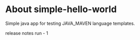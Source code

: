 # About simple-hello-world

Simple java app for testing JAVA_MAVEN language templates.

release notes
run - 1

